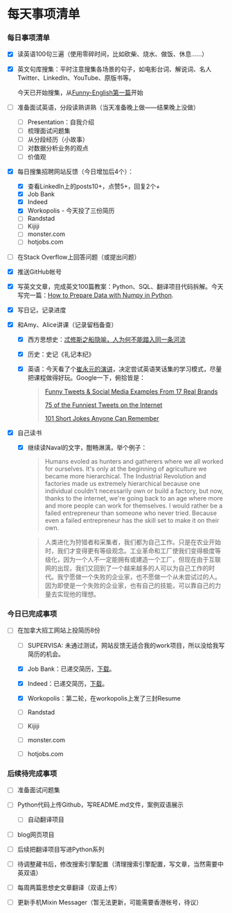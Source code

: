 # 每天事项清单


### 每日事项清单

-   [x] 读英语100句三遍（使用零碎时间，比如砍柴、烧水、做饭、休息……）

-   [x] 英文句库搜集：平时注意搜集各场景的句子，如电影台词、解说词、名人Twitter、LinkedIn、YouTube、原版书等。

    今天已开始搜集，从[Funny-English第一篇](https://doraemonj.github.io/zh-cn/funny_english_001/)开始

-   [ ] 准备面试英语，分段读熟讲熟（当天准备晚上做——结果晚上没做）

    -   [ ] Presentation：自我介绍
    -   [ ] 梳理面试问题集
    -   [ ] 从分段经历（小故事）
    -   [ ] 对数据分析业务的观点
    -   [ ] 价值观

-   [x] 每日搜集招聘网站反馈（今日增加后4个）：

    -   [x] 查看LinkedIn上的posts10+，点赞5+，回复2个+
    -   [x] Job Bank
    -   [x] Indeed
    -   [x] Workopolis - 今天投了三份简历
    -   [ ] Randstad
    -   [ ] Kijiji
    -   [ ] monster.com
    -   [ ] hotjobs.com

-   [ ] 在Stack Overflow上回答问题（或提出问题）

-   [x] 推送GitHub帐号

-   [x] 写英文文章，完成英文100篇教案：Python、SQL、翻译项目代码拆解。今天写完一篇：[How to Prepare Data with Numpy in Python](https://doraemonj.github.io/a_python_002/).

-   [x] 写日记，记录进度

-   [x] 和Amy、Alice讲课（记录留档备查）

    -   [x] 西方思想史：[忒修斯之船隐喻，人为何不能踏入同一条河流](https://www.ixigua.com/6956915456842138150?logTag=e7bd8727d2f212ac0492)

    -   [x] 历史：史记《礼记本纪》

    -   [x] 英语：今天看了个[崔永元的演讲](https://www.youtube.com/watch?v=IFWmlvojXLg)，决定尝试英语笑话集的学习模式，尽量把课程做得好玩。Google一下，俯拾皆是：

        >   [Funny Tweets & Social Media Examples From 17 Real Brands](https://blog.hubspot.com/marketing/funny-brands-social-media)
        >
        >   [75 of the Funniest Tweets on the Internet](https://www.rd.com/article/funny-tweets/)
        >
        >   [101 Short Jokes Anyone Can Remember](https://www.rd.com/list/short-jokes/)

        

-   [x] 自己读书

    -   [x] 继续读Naval的文字，酣畅淋漓，举个例子：

        >   Humans evoled as hunters and gatherers where we all worked for ourselves. It's only at the beginning of agriculture we became more hierarchical. The Industrial Revolution and factories made us extremely hierarchical because one individual couldn't necessarily own or build a factory, but now, thanks to the internet, we're going back to an age where more and more people can work for themselves. I would rather be a failed entrepreneur than someone who never tried. Because even a failed entrepreneur has the skill set to make it on their own.

        >   人类进化为狩猎者和采集者，我们都为自己工作。只是在农业开始时，我们才变得更有等级观念。工业革命和工厂使我们变得极度等级化，因为一个人不一定能拥有或建造一个工厂，但现在由于互联网的出现，我们又回到了一个越来越多的人可以为自己工作的时代。我宁愿做一个失败的企业家，也不愿做一个从未尝试过的人。因为即使是一个失败的企业家，也有自己的技能，可以靠自己的力量去实现他的理想。


### 今日已完成事项

-   [ ] 在加拿大招工网站上投简历8份

    -   [ ] SUPERVISA: 未通过测试，网站反馈无适合我的work项目，所以没给我写简历的机会。

    -   [x] Job Bank：已递交简历，[下载](https://doraemonj.github.io/docs/JobBank_Resume_20220519.rtf)。

    -   [x] Indeed：已递交简历，[下载](https://doraemonj.github.io/docs/Indeed_Resume_20220519.pdf)。

    -   [x] Workopolis：第二轮，在workopolis上发了三封Resume

    -   [ ] Randstad
    
    -   [ ] Kijiji
    
    -   [ ] monster.com

    -   [ ] hotjobs.com


### 后续待完成事项

-   [ ] 准备面试问题集
-   [ ] Python代码上传Github，写README.md文件，案例双语展示

    -   [ ] 自动翻译项目
-   [ ] blog网页项目
-   [ ] 后续把翻译项目写进Python系列

-   [ ] 待调整藏书后，修改搜索引擎配置（清理搜索引擎配置，写文章，当然需要中英双语）
-   [ ] 每周两篇思想史文章翻译（双语上传）

-   [ ] 更新手机Mixin Messager（暂无法更新，可能需要香港帐号，待议）

